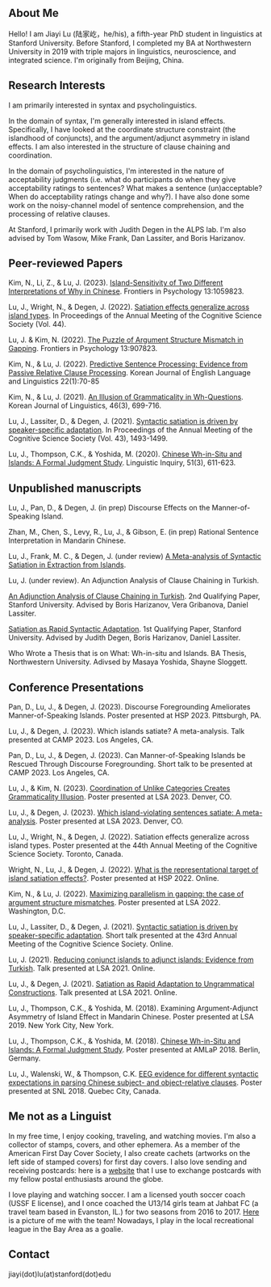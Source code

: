 ## About Me

Hello! I am Jiayi Lu (陆家屹，he/his), a fifth-year PhD student in linguistics at Stanford University. Before Stanford, I completed my BA at Northwestern University in 2019 with triple majors in linguistics, neuroscience, and integrated science. I'm originally from Beijing, China.

## Research Interests
I am primarily interested in syntax and psycholinguistics. 

In the domain of syntax, I'm generally interested in island effects. Specifically, I have looked at the coordinate structure constraint (the islandhood of conjuncts), and the argument/adjunct asymmetry in island effects. I am also interested in the structure of clause chaining and coordination.

In the domain of psycholinguistics, I'm interested in the nature of acceptability judgments (i.e. what do participants do when they give acceptability ratings to sentences? What makes a sentence (un)acceptable? When do acceptability ratings change and why?). I have also done some work on the noisy-channel model of sentence comprehension, and the processing of relative clauses.  

At Stanford, I primarily work with Judith Degen in the ALPS lab. I'm also advised by Tom Wasow, Mike Frank, Dan Lassiter, and Boris Harizanov. 

## Peer-reviewed Papers

Kim, N., Li, Z., & Lu, J. (2023). [Island-Sensitivity of Two Different Interpretations of Why in Chinese](https://www.frontiersin.org/articles/10.3389/fpsyg.2022.1059823/full). Frontiers in Psychology 13:1059823.

Lu, J., Wright, N., & Degen, J. (2022). [Satiation effects generalize across island types](https://github.com/lu-jiayi/homepage/raw/master/cogsci_submission_camera_ready%20(1).pdf). In Proceedings of the Annual Meeting of the Cognitive Science Society (Vol. 44).

Lu, J. & Kim, N. (2022). [The Puzzle of Argument Structure Mismatch in Gapping](https://www.frontiersin.org/articles/10.3389/fpsyg.2022.907823/full). Frontiers in Psychology 13:907823. 

Kim, N., & Lu, J. (2022). [Predictive Sentence Processing: Evidence from Passive Relative Clause Processing](https://www.kci.go.kr/kciportal/landing/article.kci?arti_id=ART002812645). Korean Journal of English Language and Linguistics 22(1):70-85

Kim, N., & Lu, J. (2021). [An Illusion of Grammaticality in Wh-Questions](https://www.kci.go.kr/kciportal/landing/article.kci?arti_id=ART002760375). Korean Journal of Linguistics, 46(3), 699-716.

Lu, J., Lassiter, D., & Degen, J. (2021). [Syntactic satiation is driven by speaker-specific adaptation](https://github.com/lu-jiayi/homepage/raw/master/cogsci21a-sub2245-cam-i9.pdf). In Proceedings of the Annual Meeting of the Cognitive Science Society (Vol. 43), 1493-1499.

Lu, J., Thompson, C.K., & Yoshida, M. (2020). [Chinese Wh-in-Situ and Islands: A Formal Judgment Study](https://doi.org/10.1162/ling_a_00343). Linguistic Inquiry, 51(3), 611-623.

## Unpublished manuscripts
Lu, J., Pan, D., & Degen, J. (in prep) Discourse Effects on the Manner-of-Speaking Island.

Zhan, M., Chen, S., Levy, R., Lu, J., & Gibson, E. (in prep) Rational Sentence Interpretation in Mandarin Chinese. 

Lu, J., Frank, M. C., & Degen, J. (under review) [A Meta-analysis of Syntactic Satiation in Extraction from Islands](https://ling.auf.net/lingbuzz/007198). 

Lu, J. (under review). An Adjunction Analysis of Clause Chaining in Turkish. 

[An Adjunction Analysis of Clause Chaining in Turkish](https://drive.google.com/file/d/161Gf1ljyE4PlvMR395RzCXI8l_nvTzZZ/view?usp=sharing). 2nd Qualifying Paper, Stanford University. Advised by Boris Harizanov, Vera Gribanova, Daniel Lassiter.

[Satiation as Rapid Syntactic Adaptation](https://drive.google.com/file/d/12MjqBQAQ8i1vr74vrn0e3w5hBTAUN7K4/view?usp=sharing). 1st Qualifying Paper, Stanford University. Advised by Judith Degen, Boris Harizanov, Daniel Lassiter.

Who Wrote a Thesis that is on What: Wh-in-situ and Islands. BA Thesis, Northwestern University. Adivsed by Masaya Yoshida, Shayne Sloggett. 

## Conference Presentations
Pan, D., Lu, J., & Degen, J. (2023). Discourse Foregrounding Ameliorates Manner-of-Speaking Islands. Poster presented at HSP 2023. Pittsburgh, PA.

Lu, J., & Degen, J. (2023). Which islands satiate? A meta-analysis. Talk presented at CAMP 2023. Los Angeles, CA. 

Pan, D., Lu, J., & Degen, J. (2023). Can Manner-of-Speaking Islands be Rescued Through Discourse Foregrounding. Short talk to be presented at CAMP 2023. Los Angeles, CA.

Lu, J., & Kim, N. (2023). [Coordination of Unlike Categories Creates Grammaticality Illusion](https://github.com/lu-jiayi/homepage/raw/master/LSA2023_coord_poster.pdf). Poster presented at LSA 2023. Denver, CO. 

Lu, J., & Degen, J. (2023). [Which island-violating sentences satiate: A meta-analysis](https://stanford.box.com/s/xhjwoxsyq1was7revdg9g7ppwzlo1xso). Poster presented at LSA 2023. Denver, CO.

Lu, J., Wright, N., & Degen, J. (2022). Satiation effects generalize across island types. Poster presented at the 44th Annual Meeting of the Cognitive Science Society. Toronto, Canada.

Wright, N., Lu, J., & Degen, J. (2022). [What is the representational target of island satiation effects?](https://virtual.oxfordabstracts.com/#/event/public/2562/submission/164). Poster presented at HSP 2022. Online. 

Kim, N., & Lu, J. (2022). [Maximizing parallelism in gapping: the case of argument structure mismatches](https://github.com/lu-jiayi/homepage/blob/master/lsa2022_poster.pdf). Poster presented at LSA 2022. Washington, D.C.

Lu, J., Lassiter, D., & Degen, J. (2021). [Syntactic satiation is driven by speaker-specific adaptation](https://github.com/lu-jiayi/homepage/raw/master/cogsci21a-sub2245-cam-i9.pdf). Short talk presented at the 43rd Annual Meeting of the Cognitive Science Society. Online.

Lu, J. (2021). [Reducing conjunct islands to adjunct islands: Evidence from Turkish](https://stanford.box.com/s/2ze12u2bgpv2sne91bfolgwaf0w7ef6k). Talk presented at LSA 2021. Online.

Lu, J., & Degen, J. (2021). [Satiation as Rapid Adaptation to Ungrammatical Constructions](https://stanford.box.com/s/oqkk1qief6eootsxdu3y2t5z9497bm5t). Talk presented at LSA 2021. Online. 

Lu, J., Thompson, C.K., & Yoshida, M. (2018). Examining Argument-Adjunct Asymmetry of Island Effect in Mandarin Chinese. Poster presented at LSA 2019. New York City, New York.

Lu, J., Thompson, C.K., & Yoshida, M. (2018). [Chinese Wh-in-Situ and Islands: A Formal Judgment Study](https://cpb-us-e1.wpmucdn.com/sites.northwestern.edu/dist/8/1599/files/2017/01/AMLaP2018-v1-1v3qtms.pdf). Poster presented at AMLaP 2018. Berlin, Germany.

Lu, J., Walenski, W., & Thompson, C.K. [EEG evidence for different syntactic expectations in parsing Chinese subject- and object-relative clauses](https://github.com/lu-jiayi/Jiayi-Lu/blob/master/final-Chinese-Sentence-Processing_SNL2018_JL_MW_CT-V2-25lkw4h.pdf). Poster presented at SNL 2018. Quebec City, Canada.

## Me not as a Linguist
In my free time, I enjoy cooking, traveling, and watching movies. I'm also a collector of stamps, covers, and other ephemera. As a member of the American First Day Cover Society, I also create cachets (artworks on the left side of stamped covers) for first day covers. I also love sending and receiving postcards: here is a [website](https://www.postcrossing.com/) that I use to exchange postcards with my fellow postal enthusiasts around the globe.    

I love playing and watching soccer. I am a licensed youth soccer coach (USSF E license), and I once coached the U13/14 girls team at Jahbat FC (a travel team based in Evanston, IL.) for two seasons from 2016 to 2017. [Here](https://github.com/lu-jiayi/homepage/raw/master/unnamed.jpg) is a picture of me with the team! Nowadays, I play in the local recreational league in the Bay Area as a goalie. 


## Contact

jiayi(dot)lu(at)stanford(dot)edu
